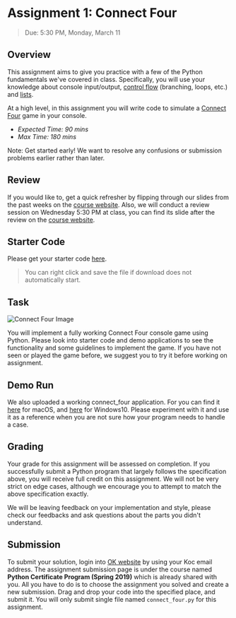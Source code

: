 # Assignment 1: Connect Four
> Due: 5:30 PM, Monday, March 11

## Overview
This assignment aims to give you practice with a few of the Python fundamentals we've covered in class. Specifically, you will use your knowledge about console input/output, [control flow](https://docs.python.org/3/tutorial/controlflow.html) (branching, loops, etc.) and [lists](https://docs.python.org/3/tutorial/introduction.html#lists).

At a high level, in this assignment you will write code to simulate a [Connect Four](https://en.wikipedia.org/wiki/Connect_Four) game in your console.

- *Expected Time: 90 mins*
- *Max Time: 180 mins*

Note: Get started early! We want to resolve any confusions or submission problems earlier rather than later.

## Review

If you would like to, get a quick refresher by flipping through our slides from the past weeks on the [course website](https://koltpython.github.io/lecture). Also, we will conduct a review session on Wednesday 5:30 PM at class, you can find its slide after the review on the [course website](https://koltpython.github.io/assignments).

## Starter Code
Please get your starter code [here](https://github.com/koltpython/python-assignments/raw/master/Assignment1/connect_four.py).

> You can right click and save the file if download does not automatically start.

## Task

![Connect Four Image](http://1.bp.blogspot.com/-IPEMVYCrMkY/VM6PFOc770I/AAAAAAAAALY/611ngVuBByI/s1600/Connect_Four.jpg)

You will implement a fully working Connect Four console game using Python. Please look into starter code and demo applications to see the functionality and some guidelines to implement the game. If you have not seen or played the game before, we suggest you to try it before working on assignment.

## Demo Run
We also uploaded a working connect_four application. For you can find it [here](https://github.com/koltpython/python-assignments/raw/master/Assignment1/connect_four) for macOS, and [here](https://github.com/koltpython/python-assignments/raw/master/Assignment1/connect_four.exe) for Windows10. Please experiment with it and use it as a reference when you are not sure how your program needs to handle a case. 

## Grading

Your grade for this assignment will be assessed on completion. If you successfully submit a Python program that largely follows the specification above, you will receive full credit on this assignment. We will not be very strict on edge cases, although we encourage you to attempt to match the above specification exactly.

We will be leaving feedback on your implementation and style, please check our feedbacks and ask questions about the parts you didn't understand.

## Submission

To submit your solution, login into [OK website](https://okpy.org) by using your Koc email address. The assignment submission page is under the course named **Python Certificate Program (Spring 2019)** which is already shared with you. All you have to do is to choose the assignment you solved and create a new submission. Drag and drop your code into the specified place, and submit it. You will only submit single file named ```connect_four.py``` for this assignment.